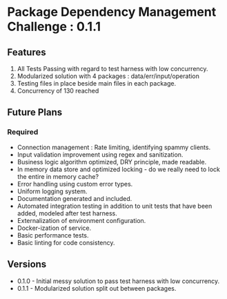 # Package Dependency Management Challenge : 0.1.1

## Features

1. All Tests Passing with regard to test harness with low concurrency.
2. Modularized solution with 4 packages : data/err/input/operation
3. Testing files in place beside main files in each package.
4. Concurrency of 130 reached

## Future Plans

### Required
- Connection management : Rate limiting, identifying spammy clients.
- Input validation improvement using regex and sanitization.
- Business logic algorithm optimized, DRY principle, made readable.
- In memory data store and optimized locking - do we really need to lock the entire in memory cache?
- Error handling using custom error types.
- Uniform logging system.
- Documentation generated and included.
- Automated integration testing in addition to unit tests that have been added, modeled after test harness.
- Externalization of environment configuration.
- Docker-ization of service.
- Basic performance tests.
- Basic linting for code consistency.
  
## Versions
- 0.1.0 - Initial messy solution to pass test harness with low concurrency.
- 0.1.1 - Modularized solution split out between packages.
